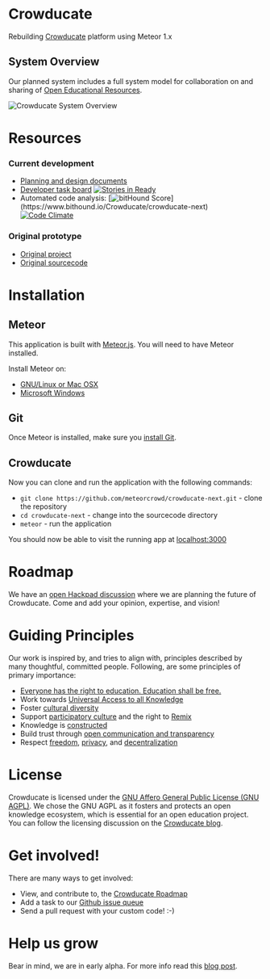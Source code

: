 # Crowducate
Rebuilding [Crowducate](http://crowducate.me) platform using Meteor 1.x

System Overview
---------------
Our planned system includes a full system model for collaboration on and sharing of [Open Educational Resources](https://en.wikipedia.org/wiki/Open_educational_resources).

![Crowducate System Overview](https://rawgit.com/Crowducate/crowducate-next/development/docs/design/Crowducate-systemOverview.svg)


Resources
========
### Current development
* [Planning and design documents](http://crowducate.hackpad.com)
* [Developer task board](https://waffle.io/Crowducate/crowducate-next) [![Stories in Ready](https://badge.waffle.io/Crowducate/crowducate-next.svg?label=ready&title=Ready)](http://waffle.io/Crowducate/crowducate-next)
* Automated code analysis: [![bitHound Score](https://www.bithound.io/Crowducate/crowducate-next/badges/score.svg?)](https://www.bithound.io/Crowducate/crowducate-next) 
[![Code Climate](https://codeclimate.com/github/Crowducate/crowducate-next/badges/gpa.svg)](https://codeclimate.com/github/Crowducate/crowducate-next)

### Original prototype
* [Original project](http://crowducate.me)
* [Original sourcecode](https://github.com/Crowducate/crowducate.me)


Installation
============

Meteor
------
This application is built with [Meteor.js](http://meteor.com). You will need to have Meteor installed.

Install Meteor on:
* [GNU/Linux or Mac OSX](http://docs.meteor.com/#/basic/)
* [Microsoft Windows](http://win.meteor.com)

Git
---
Once Meteor is installed, make sure you [install Git](http://git-scm.com/book/en/v2/Getting-Started-Installing-Git).

Crowducate
--------
Now you can clone and run the application with the following commands:
* `git clone https://github.com/meteorcrowd/crowducate-next.git` - clone the repository
* `cd crowducate-next` - change into the sourcecode directory
* `meteor` - run the application

You should now be able to visit the running app at [localhost:3000](http://localhost:3000)

Roadmap
=======
We have an [open Hackpad discussion](https://hackpad.com/Crowducate-Roadmap-Ideas-ATAX9ZTodoe) where we are planning the future of Crowducate. Come and add your opinion, expertise, and vision!

Guiding Principles
==================
Our work is inspired by, and tries to align with, principles described by many thoughtful, committed people. Following, are some principles of primary importance:

* [Everyone has the right to education. Education shall be free.](http://www.un.org/en/documents/udhr/index.shtml#a26)
* Work towards [Universal Access to all Knowledge](https://archive.org/details/SDForumBK)
* Foster [cultural diversity](http://ctb.ku.edu/en/table-of-contents/culture/cultural-competence/culture-and-diversity/main)
* Support [participatory culture](http://www.newmedialiteracies.org/wp-content/uploads/pdfs/NMLWhitePaper.pdf) and the right to [Remix](http://remix.lessig.org/)
* Knowledge is [constructed](http://ocw.mit.edu/courses/media-arts-and-sciences/mas-962-the-nature-of-constructionist-learning-spring-2003/)
* Build trust through [open communication and transparency](http://www.sanctuaryweb.com/commitments-communication.php)
* Respect [freedom](http://freedomdefined.org/Definition), [privacy](https://epic.org/), and [decentralization](http://redecentralize.org/)

License
=======
Crowducate is licensed under the [GNU Affero General Public License (GNU AGPL)](https://github.com/Crowducate/crowducate.me/blob/master/LICENSE.txt "License for Crowducate"). We chose the GNU AGPL as it fosters and protects an open knowledge ecosystem, which is essential for an open education project. You can follow the licensing discussion on the [Crowducate blog](http://blog.crowducate.me/chose-gpl-license-open-source-project/).

Get involved!
=============
There are many ways to get involved:
* View, and contribute to, the [Crowducate Roadmap](https://hackpad.com/Crowducate-Roadmap-Ideas-ATAX9ZTodoe)
* Add a task to our [Github issue queue](https://github.com/Crowducate/crowducate.me/issues)
* Send a pull request with your custom code! :-)

Help us grow
============
Bear in mind, we are in early alpha. For more info read this [blog post](http://blog.crowducate.me/welcome-to-crowducate/ "Welcome to Crowducate").
